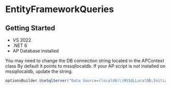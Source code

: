 # EntityFrameworkQueries

## Getting Started 
- VS 2022
- .NET 6
- AP Database installed

You may need to change the DB connection string located in the APContext class
By default it points to mssqllocaldb. If your AP script is not installed on mssqllocaldb, update the string.
```csharp
optionsBuilder.UseSqlServer("Data Source=(localdb)\\MSSQLLocalDB;Initial Catalog=AP");
```
